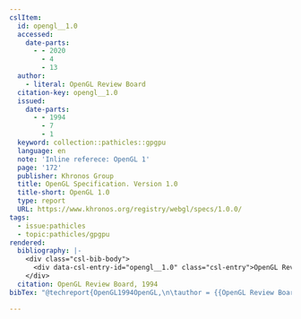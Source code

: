 ```yaml
---
cslItem:
  id: opengl__1.0
  accessed:
    date-parts:
      - - 2020
        - 4
        - 13
  author:
    - literal: OpenGL Review Board
  citation-key: opengl__1.0
  issued:
    date-parts:
      - - 1994
        - 7
        - 1
  keyword: collection::pathicles::gpgpu
  language: en
  note: 'Inline referece: OpenGL 1'
  page: '172'
  publisher: Khronos Group
  title: OpenGL Specification. Version 1.0
  title-short: OpenGL 1.0
  type: report
  URL: https://www.khronos.org/registry/webgl/specs/1.0.0/
tags:
  - issue:pathicles
  - topic:pathicles/gpgpu
rendered:
  bibliography: |-
    <div class="csl-bib-body">
      <div data-csl-entry-id="opengl__1.0" class="csl-entry">OpenGL Review Board 1994 <i>OpenGL Specification. Version 1.0</i>. Khronos Group, p. 172. Available at: https://www.khronos.org/registry/webgl/specs/1.0.0/ (Accessed: April 13, 2020).</div>
    </div>
  citation: OpenGL Review Board, 1994
bibTex: "@techreport{OpenGL1994OpenGL,\n\tauthor = {{OpenGL Review Board}},\n\tyear = {1994},\n\tmonth = {jul 1},\n\tnote = {Inline referece: OpenGL 1},\n\tpages = {172},\n\tinstitution = {Khronos Group},\n\ttitle = {OpenGL {Specification}. {Version} 1.0},\n}\n\n"

---
```

